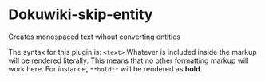 # Dokuwiki-skip-entity
Creates monospaced text wihout converting entities

The syntax for this plugin is:  ``<text>``
Whatever is included inside the markup will be rendered literally.  This means that no other
formatting markup will work here.  For instance, ``**bold**`` will be rendered as **bold**.
 

